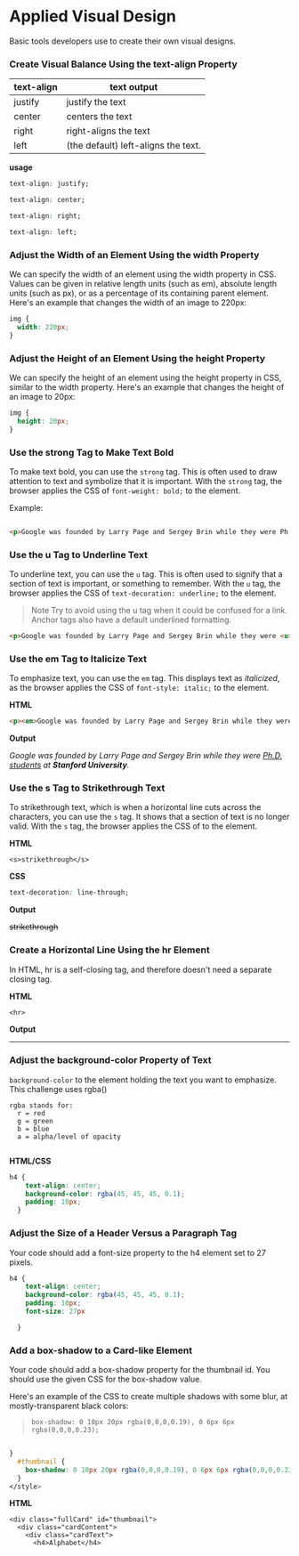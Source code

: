 # Applied Visual Design

Basic tools developers use to 
create their own visual designs.

### Create Visual Balance Using the text-align Property


| text-align    | text output           |
| ------------- |-----------------------|
| justify       | justify the text      |
| center        | centers the text      |
| right         | right-aligns the text |
|left           |(the default) left-aligns the text.|


**usage**

```css
text-align: justify; 

text-align: center;

text-align: right; 

text-align: left;

```
### Adjust the Width of an Element Using the width Property

We can specify the width of an element using the width property in CSS. 
Values can be given in relative length units (such as em), 
absolute length units (such as px), or as a percentage of its containing parent element. Here's an example that changes the width of an image to 220px:

```css
img {
  width: 220px;
}
```


### Adjust the Height of an Element Using the height Property

We can specify the height of an element using the height property in CSS,
similar to the width property. Here's an example that changes the height of an image to 20px:

```css
img {
  height: 20px;
}
```

### Use the strong Tag to Make Text Bold

To make text bold, you can use the `strong` tag. This is often used to draw attention to text and symbolize that it is important. With the `strong` tag, the browser applies the CSS of `font-weight: bold;` to the element.


Example:

```html

<p>Google was founded by Larry Page and Sergey Brin while they were Ph.D. students at <strong>Stanford University</strong>.</p>

```
### Use the u Tag to Underline Text

To underline text, you can use the `u` tag. This is often used to signify that a section of text is important, or something to remember. With the `u` tag, the browser applies the CSS of `text-decoration: underline;` to the element.

> Note
Try to avoid using the u tag when it could be confused for a link. Anchor tags also have a default underlined formatting.

```html
<p>Google was founded by Larry Page and Sergey Brin while they were <u>Ph.D. students</u> at <strong>Stanford University</strong>.</p>
```

### Use the em Tag to Italicize Text

To emphasize text, you can use the `em` tag. This displays text as *italicized*, as the browser applies the CSS of `font-style: italic;` to the element.


**HTML**
```html
<p><em>Google was founded by Larry Page and Sergey Brin while they were <u>Ph.D. students</u> at <strong>Stanford University</strong>.</em></p>

```
**Output**
<div><p><em>Google was founded by Larry Page and Sergey Brin while they were <u>Ph.D. students</u> at <strong>Stanford University</strong>.</em></p></div>

### Use the s Tag to Strikethrough Text

To strikethrough text, which is when a horizontal line cuts across the characters, you can use the `s` tag. It shows that a section of text is no longer valid. With the `s` tag, the browser applies the CSS of  to the element.


**HTML**
```
<s>strikethrough</s>
```

**CSS**
```css
text-decoration: line-through;
```
**Output**

<div><s>strikethrough</s></div>

### Create a Horizontal Line Using the hr Element

In HTML, hr is a self-closing tag, and therefore doesn't need a separate closing tag.

**HTML**
```
<hr>
```

**Output**

<div><hr></div>

### Adjust the background-color Property of Text

`background-color` to the element holding the text you want to emphasize. 
This challenge uses rgba()

```
rgba stands for:
  r = red
  g = green
  b = blue
  a = alpha/level of opacity
  
```

**HTML/CSS**

```css
h4 {
    text-align: center;
    background-color: rgba(45, 45, 45, 0.1);
    padding: 10px;
  }
```

### Adjust the Size of a Header Versus a Paragraph Tag

Your code should add a font-size property to the h4 element set to 27 pixels.


```css
h4 {
    text-align: center;
    background-color: rgba(45, 45, 45, 0.1);
    padding: 10px;
    font-size: 27px

  }

```

### Add a box-shadow to a Card-like Element

Your code should add a box-shadow property for the thumbnail id.
You should use the given CSS for the box-shadow value.

Here's an example of the CSS to create multiple shadows with some blur, at mostly-transparent black colors:

> `box-shadow: 0 10px 20px rgba(0,0,0,0.19), 0 6px 6px rgba(0,0,0,0.23);`


```css

}
  #thumbnail {
    box-shadow: 0 10px 20px rgba(0,0,0,0.19), 0 6px 6px rgba(0,0,0,0.23);
  }
</style>

```

**HTML**
```
<div class="fullCard" id="thumbnail">
  <div class="cardContent">
    <div class="cardText">
      <h4>Alphabet</h4>
```


